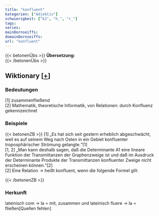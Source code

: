 ```yaml
---
title: "konfluent"
kategorien: ["Adjektiv"]
schwierigkeit: ["k2", "h_", "r_"]
tags:
series:
mainDornseiffs:
domainDornseiffs:
url: "konfluent"
---
```


{{< betonenÜbs >}}
**Übersetzung:**  
{{< /betonenÜbs >}}

## Wiktionary [[+](https://de.wiktionary.org/wiki/konfluent)]

### Bedeutungen
[1] zusammenfließend  
[2] Mathematik, theoretische Informatik, von Relationen: durch Konfluenz gekennzeichnet  

### Beispiele
{{< betonenZB >}}
[1] „Es hat sich seit gestern erheblich abgeschwächt, weil es auf seinem Weg nach Osten in ein Gebiet konfluenter troposphärischer Strömung gelangte.“[1]  
[1, 2] „Man kann deshalb sagen, daß die Determinante A1 eine lineare Funktion der Transmittanzen der Graphenzweige ist und daß im Ausdruck der Determinante Produkte der Transmittanzen konfluenter Zweige nicht erscheinen können.“[2]  
[2] Eine Relation → heißt konfluent, wenn die folgende Formel gilt:   

{{< /betonenZB >}}
### Herkunft
lateinisch com → la = mit, zusammen und lateinisch fluere → la = fließen[Quellen fehlen]  


